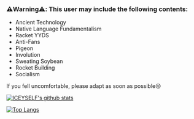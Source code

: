 ### ⚠️Warning⚠️: This user may include the following contents:
 - Ancient Technology
 - Native Language Fundamentalism
 - Racket YYDS
 - Anti-Fans
 - Pigeon
 - Involution
 - Sweating Soybean
 - Rocket Building
 - Socialism

If you fell uncomfortable, please adapt as soon as possible😜

[![ICEYSELF's github stats](https://github-readme-stats.vercel.app/api?username=ICEYSELF)](https://github.com/anuraghazra/github-readme-stats)

[![Top Langs](https://github-readme-stats.vercel.app/api/top-langs/?username=ICEYSELF&layout=compact)](https://github.com/anuraghazra/github-readme-stats)

<!--
**ICEYSELF/ICEYSELF** is a ✨ _special_ ✨ repository because its `README.md` (this file) appears on your GitHub profile.

Here are some ideas to get you started:

- 🔭 I’m currently working on ...
- 🌱 I’m currently learning ...
- 👯 I’m looking to collaborate on ...
- 🤔 I’m looking for help with ...
- 💬 Ask me about ...
- 📫 How to reach me: ...
- 😄 Pronouns: ...
- ⚡ Fun fact: ...
-->
